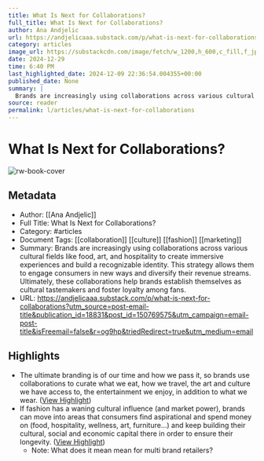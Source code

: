 ```yaml
---
title: What Is Next for Collaborations?
full_title: What Is Next for Collaborations?
author: Ana Andjelic
url: https://andjelicaaa.substack.com/p/what-is-next-for-collaborations?utm_source=post-email-title&publication_id=18831&post_id=150769575&utm_campaign=email-post-title&isFreemail=false&r=og9hp&triedRedirect=true&utm_medium=email
category: articles
image_url: https://substackcdn.com/image/fetch/w_1200,h_600,c_fill,f_jpg,q_auto:good,fl_progressive:steep,g_auto/https%3A%2F%2Fsubstack-post-media.s3.amazonaws.com%2Fpublic%2Fimages%2Fe527a204-a1c1-4045-9795-e2994fceccdf_988x1002.png
date: 2024-12-29
time: 6:40 PM
last_highlighted_date: 2024-12-09 22:36:54.004355+00:00
published_date: None
summary: |
  Brands are increasingly using collaborations across various cultural fields like food, art, and hospitality to create immersive experiences and build a recognizable identity. This strategy allows them to engage consumers in new ways and diversify their revenue streams. Ultimately, these collaborations help brands establish themselves as cultural tastemakers and foster loyalty among fans.
source: reader
permalink: l/articles/what-is-next-for-collaborations
---
```

# What Is Next for Collaborations?

![rw-book-cover](https://substackcdn.com/image/fetch/w_1200,h_600,c_fill,f_jpg,q_auto:good,fl_progressive:steep,g_auto/https%3A%2F%2Fsubstack-post-media.s3.amazonaws.com%2Fpublic%2Fimages%2Fe527a204-a1c1-4045-9795-e2994fceccdf_988x1002.png)

## Metadata
- Author: [[Ana Andjelic]]
- Full Title: What Is Next for Collaborations?
- Category: #articles
- Document Tags: [[collaboration]] [[culture]] [[fashion]] [[marketing]] 
- Summary: Brands are increasingly using collaborations across various cultural fields like food, art, and hospitality to create immersive experiences and build a recognizable identity. This strategy allows them to engage consumers in new ways and diversify their revenue streams. Ultimately, these collaborations help brands establish themselves as cultural tastemakers and foster loyalty among fans.
- URL: https://andjelicaaa.substack.com/p/what-is-next-for-collaborations?utm_source=post-email-title&publication_id=18831&post_id=150769575&utm_campaign=email-post-title&isFreemail=false&r=og9hp&triedRedirect=true&utm_medium=email

## Highlights
- The ultimate branding is of our time and how we pass it, so brands use collaborations to curate what we eat, how we travel, the art and culture we have access to, the entertainment we enjoy, in addition to what we wear. ([View Highlight](https://read.readwise.io/read/01jeprxrc2da7bx6qvvdj7bzjh))
- If fashion has a waning cultural influence (and market power), brands can move into areas that consumers find aspirational and spend money on (food, hospitality, wellness, art, furniture…) and keep building their cultural, social and economic capital there in order to ensure their longevity. ([View Highlight](https://read.readwise.io/read/01jeps2g257myte2anwy9tmqrt))
    - Note: What does it mean mean for multi brand retailers?


